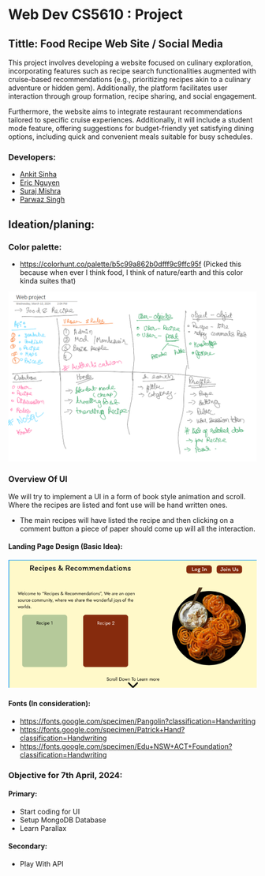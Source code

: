 # Web Dev CS5610 : Project
## Tittle: Food Recipe Web Site / Social Media 

This project involves developing a website focused on culinary exploration, incorporating features such as recipe search functionalities augmented with cruise-based recommendations (e.g., prioritizing recipes akin to a culinary adventure or hidden gem). Additionally, the platform facilitates user interaction through group formation, recipe sharing, and social engagement.

Furthermore, the website aims to integrate restaurant recommendations tailored to specific cruise experiences. Additionally, it will include a student mode feature, offering suggestions for budget-friendly yet satisfying dining options, including quick and convenient meals suitable for busy schedules.

### Developers:
 - [Ankit Sinha](https://github.com/Ank-22)  
 - [Eric Nguyen](https://github.com/enguyen11)
 - [Suraj Mishra](https://github.com/sm5689)
 - [Parwaz Singh](https://github.com/Parwazsingh) 

 ## Ideation/planing:
 ### Color palette: 
 - https://colorhunt.co/palette/b5c99a862b0dfff9c9ffc95f (Picked this because when ever I think food, I think of nature/earth and this color kinda suites that) 
   
![Img](./Documentation/Images/Planing.png)

### Overview Of UI
We will try to implement a UI in a form of book style animation and scroll. Where the recipes are listed and font use will be hand written ones. 

 - The main recipes will have listed the recipe and then clicking on a comment button a piece of paper should come up will all the interaction. 

#### Landing Page Design  (Basic Idea):
![Landing Page](./Documentation/Images/landing_page.png)
 #### Fonts (In consideration):
 -  https://fonts.google.com/specimen/Pangolin?classification=Handwriting
 - https://fonts.google.com/specimen/Patrick+Hand?classification=Handwriting
  - https://fonts.google.com/specimen/Edu+NSW+ACT+Foundation?classification=Handwriting



### Objective for 7th April, 2024:
#### Primary:
- Start coding for UI
- Setup MongoDB Database
- Learn Parallax 
#### Secondary:
- Play With API
